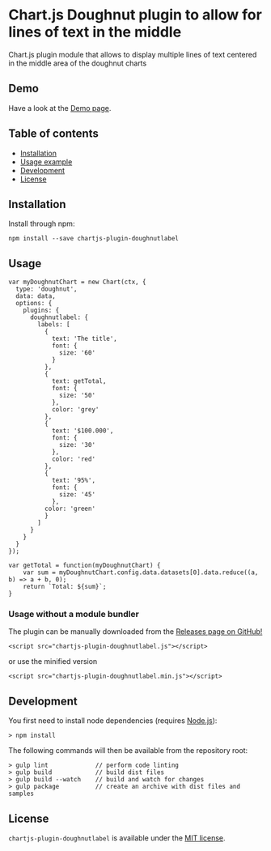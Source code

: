 # Chart.js Doughnut plugin to allow for lines of text in the middle

Chart.js plugin module that allows to display multiple lines of text centered in the middle area of the doughnut charts 

## Demo
Have a look at the [Demo page](https://ciprianciurea.github.io/chartjs-plugin-doughnutlabel/samples/index.html).

## Table of contents

- [Installation](#installation)
- [Usage example](#usage)
- [Development](#development)
- [License](#license)

## Installation

Install through npm:
```
npm install --save chartjs-plugin-doughnutlabel
```

## Usage 

```
var myDoughnutChart = new Chart(ctx, {
  type: 'doughnut',
  data: data,
  options: {
    plugins: {
      doughnutlabel: {
        labels: [
          {
            text: 'The title',
            font: {
              size: '60'
            }
          },
          {
            text: getTotal,
            font: {
              size: '50'
            },
            color: 'grey'
          },
          {
            text: '$100.000',
            font: {
              size: '30'
            },
            color: 'red'
          },
          {
            text: '95%',
            font: {
              size: '45'
            },
          color: 'green'
          }
        ]
      }
    }		
  }
});

var getTotal = function(myDoughnutChart) {
	var sum = myDoughnutChart.config.data.datasets[0].data.reduce((a, b) => a + b, 0);
	return `Total: ${sum}`;
}
```

### Usage without a module bundler
The plugin can be manually downloaded from the 
[Releases page on GitHub!](https://github.com/ciprianciurea/chartjs-plugin-doughnutlabel/releases)
```
<script src="chartjs-plugin-doughnutlabel.js"></script>
```
or use the minified version
```
<script src="chartjs-plugin-doughnutlabel.min.js"></script>
```

## Development

You first need to install node dependencies (requires [Node.js](https://nodejs.org/)):

    > npm install

The following commands will then be available from the repository root:

    > gulp lint             // perform code linting
    > gulp build            // build dist files
    > gulp build --watch    // build and watch for changes
    > gulp package          // create an archive with dist files and samples

## License

`chartjs-plugin-doughnutlabel` is available under the [MIT license](LICENSE.md).
